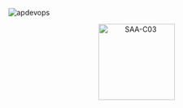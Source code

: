 ![apdevops](https://github.com/adinpilavdzija/adinpilavdzija/assets/65655945/edb63a8c-d5ca-40a2-9b24-de5ca95a513e)

<p align="center">
  <a href="https://www.credly.com/badges/5499d9b4-2348-4556-a317-7ed226aaed7f/public_url">
    <img width=150 name="SAA-C03" src="https://github.com/adinpilavdzija/adinpilavdzija/assets/65655945/5638b284-86ec-4b0e-aa7e-e00a85b16c7b" alt="SAA-C03">
  </a>
</p>


<!--

### Hi there 👋

**adinpilavdzija/adinpilavdzija** is a ✨ _special_ ✨ repository because its `README.md` (this file) appears on your GitHub profile.

Here are some ideas to get you started:

- 🔭 I’m currently working on ...
- 🌱 I’m currently learning ...
- 👯 I’m looking to collaborate on ...
- 🤔 I’m looking for help with ...
- 💬 Ask me about ...
- 📫 How to reach me: ...
- 😄 Pronouns: ...
- ⚡ Fun fact: ...
-->
